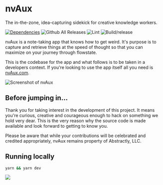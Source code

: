 # nvAux

The in-the-zone, idea-capturing sidekick for creative knowledge workers.

[![Dependencies](https://david-dm.org/matterofabstract/nvAux.svg)](https://github.com/matterofabstract/nvAux)
![Github All Releases](https://img.shields.io/github/downloads/matterofabstract/nvAux/total.svg)
![Lint](https://github.com/matterofabstract/nvAux/workflows/Lint/badge.svg)
![Build/release](https://github.com/matterofabstract/nvAux/workflows/Build/release/badge.svg)

nvAux is a note-taking app that knows how to get weird. It's purpose is to capture and retrieve things at the speed of thought so that you can maximize on your journey through flowstate.

This is the codebase for the app and what follows is to be taken in a developers context. If you're looking to use the app itself all you need is [nvAux.com](https://nvaux.com/).

![Screenshot of nvAux](https://bpk-disk.s3.us-east-1.amazonaws.com/nvAux-screenshot.png?c=5)

## Before jumping in...

Thank you for taking interest in the development of this project. It means you're curious, creative and courageous enough to hack on something we hold very dear. This is the very reason why the source code is made available and look forward to getting to know you.

Please be aware that while your contributions will be celebrated and credited appropriately, nvAux remains property of Abstractly, LLC.

## Running locally

```sh
yarn && yarn dev
```

![](https://bpk-disk.s3.us-east-1.amazonaws.com/designed-by-abstractly-footer.png?c=2)
